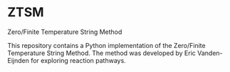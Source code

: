 # ZTSM
Zero/Finite Temperature String Method

This repository contains a Python implementation of the Zero/Finite Temperature String Method. The method was developed by Eric Vanden-Eijnden for exploring reaction pathways.

